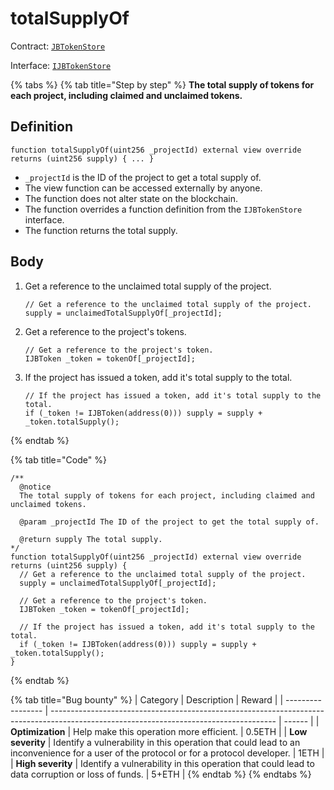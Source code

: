 # totalSupplyOf

Contract: [`JBTokenStore`](../)​‌

Interface: [`IJBTokenStore`](../../../interfaces/ijbtokenstore.md)

{% tabs %}
{% tab title="Step by step" %}
**The total supply of tokens for each project, including claimed and unclaimed tokens.**

## Definition

```solidity
function totalSupplyOf(uint256 _projectId) external view override returns (uint256 supply) { ... }
```

* `_projectId` is the ID of the project to get a total supply of.
* The view function can be accessed externally by anyone.
* The function does not alter state on the blockchain.
* The function overrides a function definition from the `IJBTokenStore` interface.
* The function returns the total supply.

## Body

1.  Get a reference to the unclaimed total supply of the project.

    ```solidity
    // Get a reference to the unclaimed total supply of the project.
    supply = unclaimedTotalSupplyOf[_projectId];
    ```
2.  Get a reference to the project's tokens.

    ```solidity
    // Get a reference to the project's token.
    IJBToken _token = tokenOf[_projectId];
    ```
3.  If the project has issued a token, add it's total supply to the total.

    ```solidity
    // If the project has issued a token, add it's total supply to the total.
    if (_token != IJBToken(address(0))) supply = supply + _token.totalSupply();
    ```
{% endtab %}

{% tab title="Code" %}
```solidity
/** 
  @notice 
  The total supply of tokens for each project, including claimed and unclaimed tokens.

  @param _projectId The ID of the project to get the total supply of.

  @return supply The total supply.
*/
function totalSupplyOf(uint256 _projectId) external view override returns (uint256 supply) {
  // Get a reference to the unclaimed total supply of the project.
  supply = unclaimedTotalSupplyOf[_projectId];

  // Get a reference to the project's token.
  IJBToken _token = tokenOf[_projectId];

  // If the project has issued a token, add it's total supply to the total.
  if (_token != IJBToken(address(0))) supply = supply + _token.totalSupply();
}
```
{% endtab %}

{% tab title="Bug bounty" %}
| Category          | Description                                                                                                                            | Reward |
| ----------------- | -------------------------------------------------------------------------------------------------------------------------------------- | ------ |
| **Optimization**  | Help make this operation more efficient.                                                                                               | 0.5ETH |
| **Low severity**  | Identify a vulnerability in this operation that could lead to an inconvenience for a user of the protocol or for a protocol developer. | 1ETH   |
| **High severity** | Identify a vulnerability in this operation that could lead to data corruption or loss of funds.                                        | 5+ETH  |
{% endtab %}
{% endtabs %}
